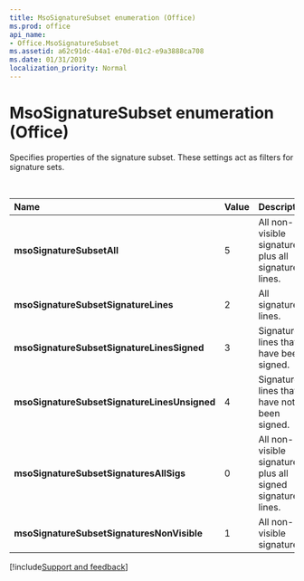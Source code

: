 ```yaml
---
title: MsoSignatureSubset enumeration (Office)
ms.prod: office
api_name:
- Office.MsoSignatureSubset
ms.assetid: a62c91dc-44a1-e70d-01c2-e9a3888ca708
ms.date: 01/31/2019
localization_priority: Normal
---
```



# MsoSignatureSubset enumeration (Office)

Specifies properties of the signature subset. These settings act as filters for signature sets.

<br/>

|Name|Value|Description|
|:-----|:-----|:-----|
|**msoSignatureSubsetAll**|5|All non-visible signatures plus all signature lines.|
|**msoSignatureSubsetSignatureLines**|2|All signature lines.|
|**msoSignatureSubsetSignatureLinesSigned**|3|Signature lines that have been signed.|
|**msoSignatureSubsetSignatureLinesUnsigned**|4|Signature lines that have not been signed.|
|**msoSignatureSubsetSignaturesAllSigs**|0|All non-visible signatures plus all signed signature lines.|
|**msoSignatureSubsetSignaturesNonVisible**|1|All non-visible signatures.|

[!include[Support and feedback](~/includes/feedback-boilerplate.md)]
